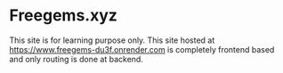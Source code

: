 # Freegems.xyz
This site is for learning purpose only. This site hosted at https://www.freegems-du3f.onrender.com is completely frontend based and only routing is done at backend. 
